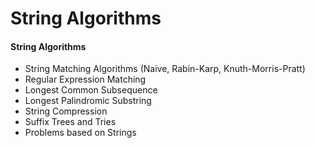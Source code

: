 # String Algorithms

#### String Algorithms

* String Matching Algorithms (Naive, Rabin-Karp, Knuth-Morris-Pratt)
* Regular Expression Matching
* Longest Common Subsequence
* Longest Palindromic Substring
* String Compression
* Suffix Trees and Tries
* Problems based on Strings
